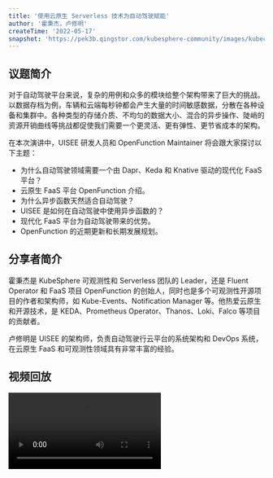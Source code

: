 ```yaml
---
title: '使用云原生 Serverless 技术为自动驾驶赋能'
author: '霍秉杰，卢修明'
createTime: '2022-05-17'
snapshot: 'https://pek3b.qingstor.com/kubesphere-community/images/kubecon-eu-2022-ben-lu.png'
---
```


## 议题简介

对于自动驾驶平台来说，复杂的用例和众多的模块给整个架构带来了巨大的挑战。以数据存档为例，车辆和云端每秒钟都会产生大量的时间敏感数据，分散在各种设备和集群中。各种类型的存储介质、不均匀的数据大小、混合的异步操作、陡峭的资源开销曲线等挑战都促使我们需要一个更灵活、更有弹性、更节省成本的架构。

在本次演讲中，UISEE 研发人员和 OpenFunction Maintainer 将会跟大家探讨以下主题：

- 为什么自动驾驶领域需要一个由 Dapr、Keda 和 Knative 驱动的现代化 FaaS 平台？
- 云原生 FaaS 平台 OpenFunction 介绍。
- 为什么异步函数天然适合自动驾驶？
- UISEE 是如何在自动驾驶中使用异步函数的？
- 现代化 FaaS 平台为自动驾驶带来的优势。
- OpenFunction 的近期更新和长期发展规划。

## 分享者简介

霍秉杰是 KubeSphere 可观测性和 Serverless 团队的 Leader，还是 Fluent Operator 和 FaaS 项目 OpenFunction 的创始人，同时也是多个可观测性开源项目的作者和架构师，如 Kube-Events、Notification Manager 等。他热爱云原生和开源技术，是 KEDA、Prometheus Operator、Thanos、Loki、Falco 等项目的贡献者。

卢修明是 UISEE 的架构师，负责自动驾驶行云平台的系统架构和 DevOps 系统，在云原生 FaaS 和可观测性领域具有非常丰富的经验。

## 视频回放

<video id="videoPlayer" controls="" preload="true">
  <source src="https://kubesphere-community.pek3b.qingstor.com/videos/KubeCon-EU-2022-Ben-Lu.mp4" type="video/mp4">
</video>
